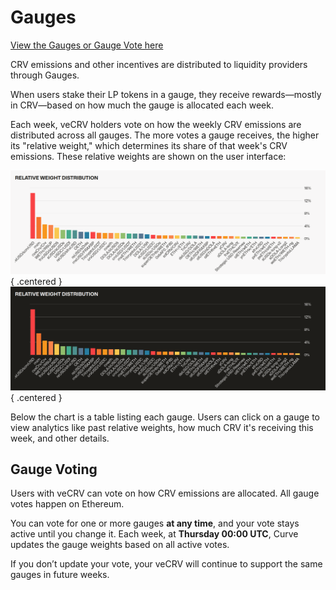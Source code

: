 <h1>Gauges</h1>

[View the Gauges or Gauge Vote here](https://curve.finance/dao/ethereum/gauges/)

CRV emissions and other incentives are distributed to liquidity providers through Gauges.

When users stake their LP tokens in a gauge, they receive rewards—mostly in CRV—based on how much the gauge is allocated each week.

Each week, veCRV holders vote on how the weekly CRV emissions are distributed across all gauges.  The more votes a gauge receives, the higher its "relative weight," which determines its share of that week's CRV emissions.  These relative weights are shown on the user interface:

![Gauge Relative Weights](../images/gov/gauge-relative-weight-light.png#only-light){ .centered }
![Gauge Relative Weights](../images/gov/gauge-relative-weight-dark.png#only-dark){ .centered }

Below the chart is a table listing each gauge. Users can click on a gauge to view analytics like past relative weights, how much CRV it's receiving this week, and other details.

## **Gauge Voting**

Users with veCRV can vote on how CRV emissions are allocated.  All gauge votes happen on Ethereum.

You can vote for one or more gauges **at any time**, and your vote stays active until you change it.
Each week, at **Thursday 00:00 UTC**, Curve updates the gauge weights based on all active votes.

If you don’t update your vote, your veCRV will continue to support the same gauges in future weeks.
